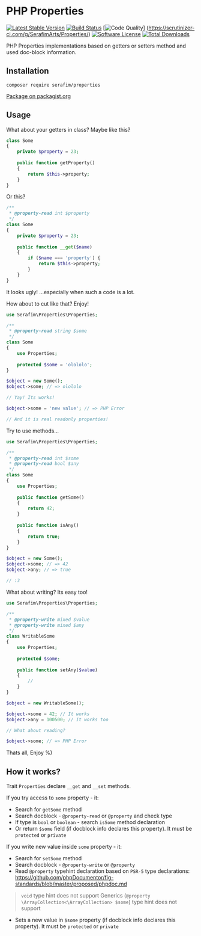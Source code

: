PHP Properties
==========
[![Latest Stable Version](https://poser.pugx.org/serafim/properties/v/stable)](https://packagist.org/packages/serafim/properties)
[![Build Status](https://travis-ci.org/SerafimArts/Properties.svg)](https://travis-ci.org/SerafimArts/Properties)
[![Code Quality](https://scrutinizer-ci.com/g/SerafimArts/Properties/badges/quality-score.png?b=master)]
(https://scrutinizer-ci.com/g/SerafimArts/Properties/)
[![Software License](https://img.shields.io/badge/license-MIT-brightgreen.svg?style=flat)](LICENSE)
[![Total Downloads](https://poser.pugx.org/serafim/properties/downloads)](https://packagist.org/packages/serafim/properties)

PHP Properties implementations based on getters or setters method and used doc-block information.

## Installation

`composer require serafim/properties`

[Package on packagist.org](https://packagist.org/packages/serafim/properties)

## Usage

What about your getters in class? Maybe like this?

```php
class Some
{
    private $property = 23;
    
    public function getProperty()
    {
        return $this->property;
    }
}
```

Or this?

```php
/**
 * @property-read int $property
 */
class Some
{
    private $property = 23;
    
    public function __get($name)
    {
        if ($name === 'property') {
            return $this->property;
        }
    }
}
```

It looks ugly! ...especially when such a code is a lot.

How about to cut like that? Enjoy!

```php
use Serafim\Properties\Properties;

/**
 * @property-read string $some
 */
class Some
{
    use Properties;
    
    protected $some = 'olololo';
}

$object = new Some();
$object->some; // => olololo

// Yay! Its works!

$object->some = 'new value'; // => PHP Error

// And it is real readonly properties!
```

Try to use methods...

```php
use Serafim\Properties\Properties;

/**
 * @property-read int $some
 * @property-read bool $any
 */
class Some
{
    use Properties;
    
    public function getSome()
    {
        return 42;
    }
    
    public function isAny()
    {
        return true;
    }
}

$object = new Some();
$object->some; // => 42
$object->any; // => true

// :3
```

What about writing? Its easy too!

```php
use Serafim\Properties\Properties;

/**
 * @property-write mixed $value
 * @property-write mixed $any
 */
class WritableSome
{
    use Properties;
    
    protected $some;
    
    public function setAny($value)
    {
        //
    }
}

$object = new WritableSome();

$object->some = 42; // It works
$object->any = 100500; // It works too

// What about reading?

$object->some; // => PHP Error 
```

Thats all, Enjoy %)

## How it works?

Trait `Properties` declare `__get` and `__set` methods. 

If you try access to `some` property - it:
- Search for `getSome` method
- Search docblock - `@property-read` or `@property` and check type
- If type is `bool` or `boolean` - search `isSome` method declaration
- Or return `$some` field (if docblock info declares this property). It must be `protected` or `private`

If you write new value inside `some` property - it:
- Search for `setSome` method
- Search docblock - `@property-write` or `@property`
- Read `@property` typehint declaration based on `PSR-5` type declarations: https://github.com/phpDocumentor/fig-standards/blob/master/proposed/phpdoc.md
> `void` type hint does not support
> Generics (`@property \ArrayCollection<\ArrayCollection> $some`) type hint does not support 

- Sets a new value in `$some` property (if docblock info declares this property). It must be `protected` or `private`
